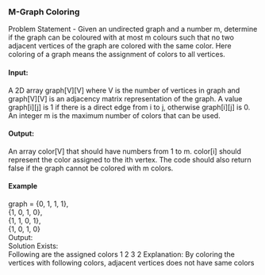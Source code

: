 ### M-Graph Coloring

Problem Statement - 
Given an undirected graph and a number m, determine if the graph can be coloured with at most m colours such that no two adjacent vertices 
of the graph are colored with the same color. Here coloring of a graph means the assignment of colors to all vertices. 

#### Input: 

A 2D array graph[V][V] where V is the number of vertices in graph and graph[V][V] is an adjacency matrix representation of the graph. 
A value graph[i][j] is 1 if there is a direct edge from i to j, otherwise graph[i][j] is 0.
An integer m is the maximum number of colors that can be used.

#### Output:

An array color[V] that should have numbers from 1 to m. color[i] should represent the color assigned to the ith vertex. 
The code should also return false if the graph cannot be colored with m colors.

#### Example

graph = {0, 1, 1, 1},</br>
        {1, 0, 1, 0},</br>
        {1, 1, 0, 1},</br>
        {1, 0, 1, 0}</br>
Output: </br>
Solution Exists: </br>
Following are the assigned colors
 1  2  3  2
Explanation: By coloring the vertices 
with following colors, adjacent 
vertices does not have same colors
